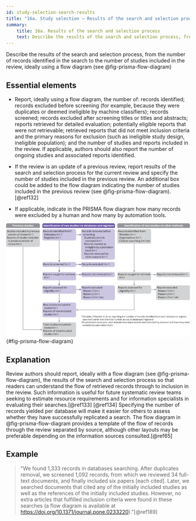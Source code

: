 ```yaml
---
id: study-selection-search-results
title: "16a. Study selection – Results of the search and selection process"
summary:
    title: 16a. Results of the search and selection process
    text: Describe the results of the search and selection process, from the number of records identified in the search to the number of studies included in the review, ideally using a flow diagram
---
```


Describe the results of the search and selection process, from the number of records identified in the search to the number of studies included in the review, ideally using a flow diagram (see @fig-prisma-flow-diagram)

## Essential elements

-   Report, ideally using a flow diagram, the number of: records
    identified; records excluded before screening (for example, because
    they were duplicates or deemed ineligible by machine classifiers);
    records screened; records excluded after screening titles or titles
    and abstracts; reports retrieved for detailed evaluation;
    potentially eligible reports that were not retrievable; retrieved
    reports that did not meet inclusion criteria and the primary reasons
    for exclusion (such as ineligible study design, ineligible
    population); and the number of studies and reports included in the
    review. If applicable, authors should also report the number of
    ongoing studies and associated reports identified.

-   If the review is an update of a previous review, report results of
    the search and selection process for the current review and specify
    the number of studies included in the previous review. An additional
    box could be added to the flow diagram indicating the number of
    studies included in the previous review (see @fig-prisma-flow-diagram).[@ref132]

-   If applicable, indicate in the PRISMA flow diagram how many records
    were excluded by a human and how many by automation tools.


![PRISMA 2020 flow diagram template for systematic reviews (adapted from flow diagrams proposed by Boers [@ref131] and Mayo-Wilson et al. [@ref65] and Stovold et al. [@ref132]). The boxes in grey should only be completed if applicable; otherwise they should be removed from the flow diagram. Note that a “report” could be a journal article, preprint, conference abstract, study register entry, clinical study report, dissertation, unpublished manuscript, government report or any other document providing relevant information.](../uploads/prisma_flow_diagram.jpg){#fig-prisma-flow-diagram}


## Explanation

Review authors should report, ideally with a flow
diagram (see @fig-prisma-flow-diagram), the results of the search
and selection process so that readers can understand the flow of
retrieved records through to inclusion in the review. Such information
is useful for future systematic review teams seeking to estimate
resource requirements and for information specialists in evaluating
their searches.[@ref133] [@ref134] Specifying the number of records
yielded per database will make it easier for others to assess whether
they have successfully replicated a search. The flow diagram in @fig-prisma-flow-diagram provides a template of the flow of records through the review separated by source, although other layouts may be
preferable depending on the information sources consulted.[@ref65]

## Example

> "We found 1,333 records in databases searching. After duplicates
removal, we screened 1,092 records, from which we reviewed 34 full-text
documents, and finally included six papers \[each cited\]. Later, we
searched documents that cited any of the initially included studies as
well as the references of the initially included studies. However, no
extra articles that fulfilled inclusion criteria were found in these
searches (a flow diagram is available at
<https://doi.org/10.1371/journal.pone.0233220>)."[@ref189]